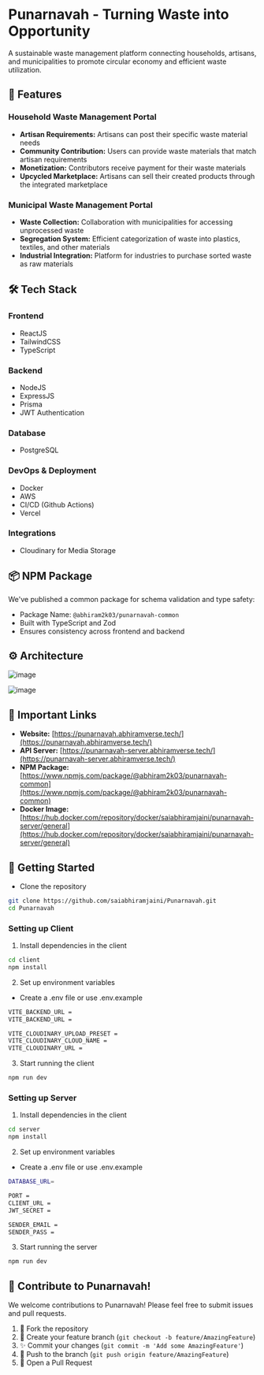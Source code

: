 # Punarnavah - Turning Waste into Opportunity

A sustainable waste management platform connecting households, artisans, and municipalities to promote circular economy and efficient waste utilization.

## 🌟 Features

### Household Waste Management Portal
- **Artisan Requirements:** Artisans can post their specific waste material needs
- **Community Contribution:** Users can provide waste materials that match artisan requirements
- **Monetization:** Contributors receive payment for their waste materials
- **Upcycled Marketplace:** Artisans can sell their created products through the integrated marketplace

### Municipal Waste Management Portal
- **Waste Collection:** Collaboration with municipalities for accessing unprocessed waste
- **Segregation System:** Efficient categorization of waste into plastics, textiles, and other materials
- **Industrial Integration:** Platform for industries to purchase sorted waste as raw materials

## 🛠️ Tech Stack

### Frontend
- ReactJS
- TailwindCSS
- TypeScript

### Backend
- NodeJS
- ExpressJS
- Prisma
- JWT Authentication

### Database
- PostgreSQL

### DevOps & Deployment
- Docker
- AWS
- CI/CD (Github Actions)
- Vercel

### Integrations
- Cloudinary for Media Storage

## 📦 NPM Package
We've published a common package for schema validation and type safety:
- Package Name: `@abhiram2k03/punarnavah-common`
- Built with TypeScript and Zod
- Ensures consistency across frontend and backend

## ⚙️ Architecture

![image](https://github.com/user-attachments/assets/ab3f2117-db60-443d-b718-c9b16bb34cb0)

![image](https://github.com/user-attachments/assets/11082e58-0117-4e19-8e72-d167eb2afa6b)

## 🔗 Important Links

- **Website:** [https://punarnavah.abhiramverse.tech/](https://punarnavah.abhiramverse.tech/)
- **API Server:** [https://punarnavah-server.abhiramverse.tech/](https://punarnavah-server.abhiramverse.tech/)
- **NPM Package:** [https://www.npmjs.com/package/@abhiram2k03/punarnavah-common](https://www.npmjs.com/package/@abhiram2k03/punarnavah-common)
- **Docker Image:** [https://hub.docker.com/repository/docker/saiabhiramjaini/punarnavah-server/general](https://hub.docker.com/repository/docker/saiabhiramjaini/punarnavah-server/general)

## 🚀 Getting Started

- Clone the repository
```bash
git clone https://github.com/saiabhiramjaini/Punarnavah.git
cd Punarnavah
```

### Setting up Client

1. Install dependencies in the client
```bash
cd client
npm install
```

2. Set up environment variables
- Create a .env file or use .env.example
```bash
VITE_BACKEND_URL = 
VITE_BACKEND_URL = 

VITE_CLOUDINARY_UPLOAD_PRESET = 
VITE_CLOUDINARY_CLOUD_NAME = 
VITE_CLOUDINARY_URL = 

```

3. Start running the client
```bash
npm run dev
```


### Setting up Server

1. Install dependencies in the client
```bash
cd server
npm install
```

2. Set up environment variables
- Create a .env file or use .env.example
```bash
DATABASE_URL=

PORT = 
CLIENT_URL = 
JWT_SECRET = 

SENDER_EMAIL = 
SENDER_PASS = 

```

3. Start running the server
```bash
npm run dev
```

## 🤝 Contribute to Punarnavah!

We welcome contributions to Punarnavah! Please feel free to submit issues and pull requests.

1. 🌿 Fork the repository
2. 🌟 Create your feature branch (`git checkout -b feature/AmazingFeature`)
3. ✨ Commit your changes (`git commit -m 'Add some AmazingFeature'`)
4. 🚀 Push to the branch (`git push origin feature/AmazingFeature`)
5. 🎉 Open a Pull Request



